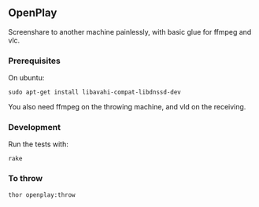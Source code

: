 ## OpenPlay
Screenshare to another machine painlessly, with basic glue for ffmpeg and vlc.

### Prerequisites
On ubuntu:

    sudo apt-get install libavahi-compat-libdnssd-dev

You also need ffmpeg on the throwing machine, and vld on the receiving.

### Development
Run the tests with:

    rake

### To throw
    thor openplay:throw
